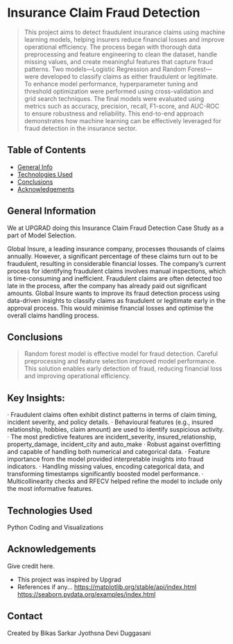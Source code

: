 # Insurance Claim Fraud Detection
> This project aims to detect fraudulent insurance claims using machine learning models, helping insurers reduce financial losses and improve operational efficiency. The process began with thorough data preprocessing and feature engineering to clean the dataset, handle missing values, and create meaningful features that capture fraud patterns. Two models—Logistic Regression and Random Forest—were developed to classify claims as either fraudulent or legitimate. To enhance model performance, hyperparameter tuning and threshold optimization were performed using cross-validation and grid search techniques. The final models were evaluated using metrics such as accuracy, precision, recall, F1-score, and AUC-ROC to ensure robustness and reliability. This end-to-end approach demonstrates how machine learning can be effectively leveraged for fraud detection in the insurance sector.

## Table of Contents
* [General Info](#general-information)
* [Technologies Used](#technologies-used)
* [Conclusions](#conclusions)
* [Acknowledgements](#acknowledgements)

## General Information
We at UPGRAD doing this Insurance Claim Fraud Detection Case Study as a part of Model Selection. 

Global Insure, a leading insurance company, processes thousands of claims annually. However, a significant percentage of these claims turn out to be fraudulent, resulting in considerable financial losses. The company’s current process for identifying fraudulent claims involves manual inspections, which is time-consuming and inefficient. Fraudulent claims are often detected too late in the process, after the company has already paid out significant amounts. Global Insure wants to improve its fraud detection process using data-driven insights to classify claims as fraudulent or legitimate early in the approval process. This would minimise financial losses and optimise the overall claims handling process.

## Conclusions
> Random forest model is effective model for fraud detection. Careful preprocessing and feature selection improved model performance. This solution enables early detection of fraud, reducing financial loss and improving operational efficiency.

## Key Insights:
· Fraudulent claims often exhibit distinct patterns in terms of claim timing, incident severity, and policy details.
· Behavioural features (e.g., insured relationship, hobbies, claim amount) are used to identify suspicious activity.
· The most predictive features are incident_severity, insured_relationship, property_damage, incident_city and auto_make
· Robust against overfitting and capable of handling both numerical and categorical data.
· Feature importance from the model provided interpretable insights into fraud indicators.
· Handling missing values, encoding categorical data, and transforming timestamps significantly boosted model performance.
· Multicollinearity checks and RFECV helped refine the model to include only the most informative features.

## Technologies Used
  Python Coding and Visualizations


## Acknowledgements
Give credit here.
- This project was inspired by Upgrad 
- References if any...
    https://matplotlib.org/stable/api/index.html
    https://seaborn.pydata.org/examples/index.html



## Contact
Created by 
      Bikas Sarkar
      Jyothsna Devi Duggasani



<!-- Optional -->
<!-- ## License -->
<!-- This project is open source and available under the [... License](). -->

<!-- You don't have to include all sections - just the one's relevant to your project -->
